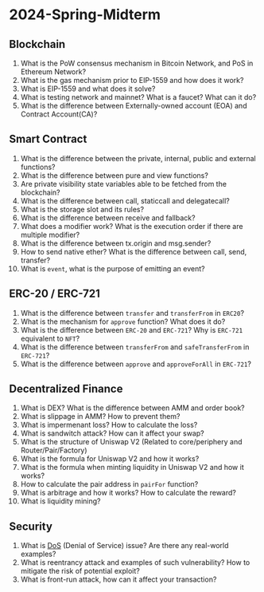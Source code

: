 # 2024-Spring-Midterm

## Blockchain
1. What is the PoW consensus mechanism in Bitcoin Network, and PoS in Ethereum Network?
2. What is the gas mechanism prior to EIP-1559 and how does it work?
3. What is EIP-1559 and what does it solve?
4. What is testing network and mainnet? What is a faucet? What can it do?
5. What is the difference between Externally-owned account (EOA) and Contract Account(CA)?

## Smart Contract
1. What is the difference between the private, internal, public and external functions?
2. What is the difference between pure and view functions?
3. Are private visibility state variables able to be fetched from the blockchain?
4. What is the difference between call, staticcall and delegatecall?
5. What is the storage slot and its rules?
6. What is the difference between receive and fallback?
7. What does a modifier work? What is the execution order if there are multiple modifier?
8. What is the difference between tx.origin and msg.sender?
9. How to send native ether? What is the difference between call, send, transfer?
10. What is `event`, what is the purpose of emitting an event?

## ERC-20 / ERC-721
1. What is the difference between `transfer` and `transferFrom` in `ERC20`?
2. What is the mechanism for `approve` function? What does it do?
3. What is the difference between `ERC-20` and `ERC-721`? Why is `ERC-721` equivalent to `NFT`?
4. What is the difference between `transferFrom` and `safeTransferFrom` in `ERC-721`?
5. What is the difference between `approve` and `approveForAll` in `ERC-721`?

## Decentralized Finance
1. What is DEX? What is the difference between AMM and order book?
2. What is slippage in AMM? How to prevent them?
3. What is impermenant loss? How to calculate the loss?
4. What is sandwitch attack? How can it affect your swap?
5. What is the structure of Uniswap V2 (Related to core/periphery and Router/Pair/Factory)
6. What is the formula for Uniswap V2 and how it works?
7. What is the formula when minting liquidity in Uniswap V2 and how it works?
8. How to calculate the pair address in `pairFor` function?
9. What is arbitrage and how it works? How to calculate the reward?
10. What is liquidity mining?

## Security
1. What is [DoS](https://consensys.github.io/smart-contract-best-practices/attacks/denial-of-service/) (Denial of Service) issue? Are there any real-world examples?
2. What is reentrancy attack and examples of such vulnerability? How to mitigate the risk of potential exploit?
3. What is front-run attack, how can it affect your transaction?